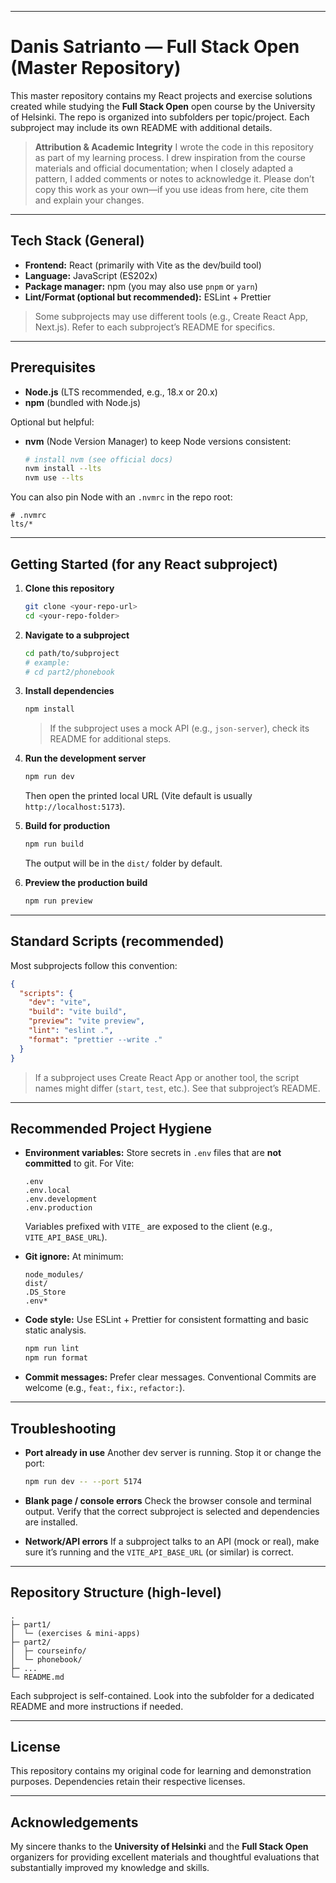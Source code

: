 
---

# Danis Satrianto — Full Stack Open (Master Repository)

This master repository contains my React projects and exercise solutions created while studying the **Full Stack Open** open course by the University of Helsinki. The repo is organized into subfolders per topic/project. Each subproject may include its own README with additional details.

> **Attribution & Academic Integrity**
> I wrote the code in this repository as part of my learning process. I drew inspiration from the course materials and official documentation; when I closely adapted a pattern, I added comments or notes to acknowledge it. Please don’t copy this work as your own—if you use ideas from here, cite them and explain your changes.

---

## Tech Stack (General)

* **Frontend:** React (primarily with Vite as the dev/build tool)
* **Language:** JavaScript (ES202x)
* **Package manager:** npm (you may also use `pnpm` or `yarn`)
* **Lint/Format (optional but recommended):** ESLint + Prettier

> Some subprojects may use different tools (e.g., Create React App, Next.js). Refer to each subproject’s README for specifics.

---

## Prerequisites

* **Node.js** (LTS recommended, e.g., 18.x or 20.x)
* **npm** (bundled with Node.js)

Optional but helpful:

* **nvm** (Node Version Manager) to keep Node versions consistent:

  ```bash
  # install nvm (see official docs)
  nvm install --lts
  nvm use --lts
  ```

You can also pin Node with an `.nvmrc` in the repo root:

```
# .nvmrc
lts/*
```

---

## Getting Started (for any React subproject)

1. **Clone this repository**

   ```bash
   git clone <your-repo-url>
   cd <your-repo-folder>
   ```

2. **Navigate to a subproject**

   ```bash
   cd path/to/subproject
   # example:
   # cd part2/phonebook
   ```

3. **Install dependencies**

   ```bash
   npm install
   ```

   > If the subproject uses a mock API (e.g., `json-server`), check its README for additional steps.

4. **Run the development server**

   ```bash
   npm run dev
   ```

   Then open the printed local URL (Vite default is usually `http://localhost:5173`).

5. **Build for production**

   ```bash
   npm run build
   ```

   The output will be in the `dist/` folder by default.

6. **Preview the production build**

   ```bash
   npm run preview
   ```

---

## Standard Scripts (recommended)

Most subprojects follow this convention:

```json
{
  "scripts": {
    "dev": "vite",
    "build": "vite build",
    "preview": "vite preview",
    "lint": "eslint .",
    "format": "prettier --write ."
  }
}
```

> If a subproject uses Create React App or another tool, the script names might differ (`start`, `test`, etc.). See that subproject’s README.

---

## Recommended Project Hygiene

* **Environment variables:**
  Store secrets in `.env` files that are **not committed** to git. For Vite:

  ```
  .env
  .env.local
  .env.development
  .env.production
  ```

  Variables prefixed with `VITE_` are exposed to the client (e.g., `VITE_API_BASE_URL`).

* **Git ignore:**
  At minimum:

  ```
  node_modules/
  dist/
  .DS_Store
  .env*
  ```

* **Code style:**
  Use ESLint + Prettier for consistent formatting and basic static analysis.

  ```bash
  npm run lint
  npm run format
  ```

* **Commit messages:**
  Prefer clear messages. Conventional Commits are welcome (e.g., `feat:`, `fix:`, `refactor:`).

---

## Troubleshooting

* **Port already in use**
  Another dev server is running. Stop it or change the port:

  ```bash
  npm run dev -- --port 5174
  ```

* **Blank page / console errors**
  Check the browser console and terminal output. Verify that the correct subproject is selected and dependencies are installed.

* **Network/API errors**
  If a subproject talks to an API (mock or real), make sure it’s running and the `VITE_API_BASE_URL` (or similar) is correct.

---

## Repository Structure (high-level)

```
.
├─ part1/
│  └─ (exercises & mini-apps)
├─ part2/
│  ├─ courseinfo/
│  └─ phonebook/
├─ ...
└─ README.md
```

Each subproject is self-contained. Look into the subfolder for a dedicated README and more instructions if needed.

---

## License

This repository contains my original code for learning and demonstration purposes. Dependencies retain their respective licenses.

---

## Acknowledgements

My sincere thanks to the **University of Helsinki** and the **Full Stack Open** organizers for providing excellent materials and thoughtful evaluations that substantially improved my knowledge and skills.
